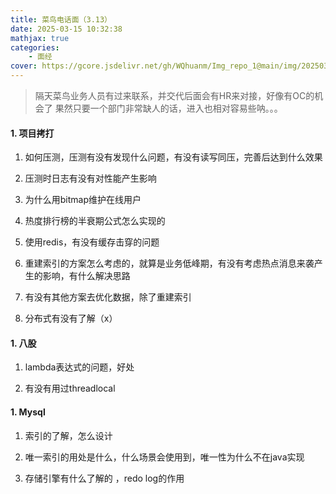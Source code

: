 ```yaml
---
title: 菜鸟电话面（3.13）
date: 2025-03-15 10:32:38
mathjax: true
categories: 
    - 面经
cover: https://gcore.jsdelivr.net/gh/WQhuanm/Img_repo_1@main/img/202503151649423.png
---
```


> 隔天菜鸟业务人员有过来联系，并交代后面会有HR来对接，好像有OC的机会了
果然只要一个部门非常缺人的话，进入也相对容易些呐。。。

#### 1. 项目拷打
1. 如何压测，压测有没有发现什么问题，有没有读写同压，完善后达到什么效果

1. 压测时日志有没有对性能产生影响

1. 为什么用bitmap维护在线用户

1. 热度排行榜的半衰期公式怎么实现的

1. 使用redis，有没有缓存击穿的问题

1. 重建索引的方案怎么考虑的，就算是业务低峰期，有没有考虑热点消息来袭产生的影响，有什么解决思路

1. 有没有其他方案去优化数据，除了重建索引

1. 分布式有没有了解（x）

#### 1. 八股
1. lambda表达式的问题，好处

1. 有没有用过threadlocal

#### 1. Mysql
1. 索引的了解，怎么设计

1. 唯一索引的用处是什么，什么场景会使用到，唯一性为什么不在java实现

1. 存储引擎有什么了解的  ，redo log的作用

